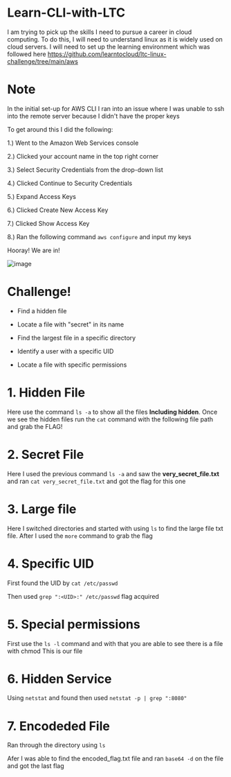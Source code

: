# Learn-CLI-with-LTC

I am trying to pick up the skills I need to pursue a career in cloud computing. To do this, I will need to understand linux as it is widely used on cloud servers.
I will need to set up the learning environment which was followed here https://github.com/learntocloud/ltc-linux-challenge/tree/main/aws

# Note
In the initial set-up for AWS CLI I ran into an issue where I was unable to ssh into the remote server because I didn't have the proper keys

To get around this I did the following:

1.) Went to the Amazon Web Services console

2.) Clicked your account name in the top right corner

3.) Select Security Credentials from the drop-down list

4.) Clicked Continue to Security Credentials

5.) Expand Access Keys

6.) Clicked Create New Access Key

7.) Clicked Show Access Key

8.) Ran the following command ``` aws configure ``` and input my keys

Hooray! We are in!

![image](https://static1.srcdn.com/wordpress/wp-content/uploads/2023/11/ryan-gosling-as-colt-giving-the-thumbs-up-in-an-army-uniform-in-the-fall-guy.jpg)

# Challenge!

- Find a hidden file

- Locate a file with "secret" in its name

- Find the largest file in a specific directory

- Identify a user with a specific UID

- Locate a file with specific permissions

# 1. Hidden File

Here use the command ``` ls -a ``` to show all the files **Including hidden**. Once we see the hidden files run the ``` cat ``` command with the following file path and grab the FLAG!

# 2. Secret File

Here I used the previous command ``` ls -a ``` and saw the **very_secret_file.txt** and ran ``` cat very_secret_file.txt ``` and got the flag for this one

# 3. Large file

Here I switched directories and started with using ``` ls ``` to find the large file txt file. After I used the ``` more ``` command to grab the flag

# 4. Specific UID

First found the UID by ``` cat /etc/passwd ``` 

Then used ``` grep ":<UID>:" /etc/passwd ```  flag acquired 

# 5. Special permissions 

First use the ``` ls -l ``` command and with that you are able to see there is a file with chmod This is our file 

# 6. Hidden Service

Using ``` netstat ``` and found then used ``` netstat -p | grep ":8080" ```

# 7. Encodeded File

Ran through the directory using ``` ls ``` 

Afer I was able to find the encoded_flag.txt file and ran ``` base64 -d ``` on the file and got the last flag



